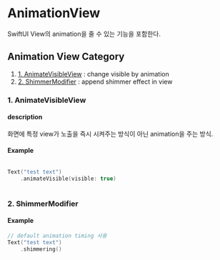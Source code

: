 # AnimationView

SwiftUI View의 animation을 줄 수 있는 기능을 포함한다.

## Animation View Category

1. [1. AnimateVisibleView](#AnimateVisibleView) : change visible by animation
2. [2. ShimmerModifier](#ShimmerModifier) : append shimmer effect in view   

### 1. AnimateVisibleView

#### description
화면에 특정 view가 노출을 즉시 시켜주는 방식이 아닌 animation을 주는 방식.

#### Example
``` Swift

Text("test text")
    .animateVisible(visible: true)
    
```

### 2. ShimmerModifier


#### Example

``` Swift
// default animation timing 사용 
Text("test text")
    .shimmering()
        
```
